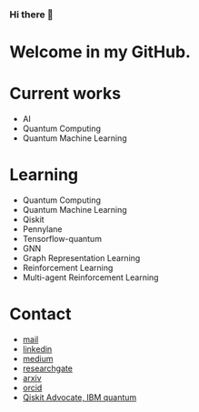 ### Hi there 👋

Welcome in my GitHub. 
=====

Current works
=====
- AI
- Quantum Computing
- Quantum Machine Learning

Learning
=====
- Quantum Computing
- Quantum Machine Learning
- Qiskit
- Pennylane
- Tensorflow-quantum
- GNN
- Graph Representation Learning 
- Reinforcement Learning
- Multi-agent Reinforcement Learning 

Contact
=====

- [mail](pere.christophe1@gmail.com)
- [linkedin](linkedin.com/in/phdchristophepere)
- [medium](pere-christophe.medium.com)
- [researchgate](researchgate.net/profile/Christophe-Pere-2) 
- [arxiv](https://arxiv.org/search/?searchtype=author&query=Pere%2C+C) 
- [orcid](https://orcid.org/0000-0002-8902-787X) 
- [Qiskit Advocate, IBM quantum](https://qiskit.org/advocates/)
